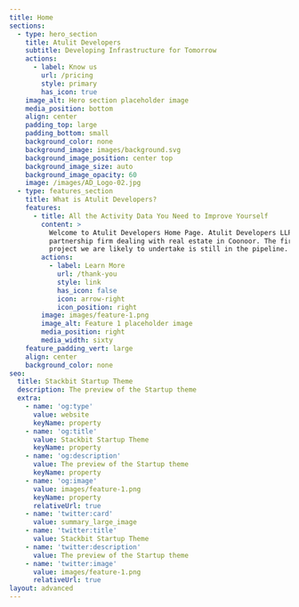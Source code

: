 ```yaml
---
title: Home
sections:
  - type: hero_section
    title: Atulit Developers
    subtitle: Developing Infrastructure for Tomorrow
    actions:
      - label: Know us
        url: /pricing
        style: primary
        has_icon: true
    image_alt: Hero section placeholder image
    media_position: bottom
    align: center
    padding_top: large
    padding_bottom: small
    background_color: none
    background_image: images/background.svg
    background_image_position: center top
    background_image_size: auto
    background_image_opacity: 60
    image: /images/AD_Logo-02.jpg
  - type: features_section
    title: What is Atulit Developers?
    features:
      - title: All the Activity Data You Need to Improve Yourself
        content: >
          Welcome to Atulit Developers Home Page. Atulit Developers LLP is a
          partnership firm dealing with real estate in Coonoor. The first
          project we are likely to undertake is still in the pipeline.
        actions:
          - label: Learn More
            url: /thank-you
            style: link
            has_icon: false
            icon: arrow-right
            icon_position: right
        image: images/feature-1.png
        image_alt: Feature 1 placeholder image
        media_position: right
        media_width: sixty
    feature_padding_vert: large
    align: center
    background_color: none
seo:
  title: Stackbit Startup Theme
  description: The preview of the Startup theme
  extra:
    - name: 'og:type'
      value: website
      keyName: property
    - name: 'og:title'
      value: Stackbit Startup Theme
      keyName: property
    - name: 'og:description'
      value: The preview of the Startup theme
      keyName: property
    - name: 'og:image'
      value: images/feature-1.png
      keyName: property
      relativeUrl: true
    - name: 'twitter:card'
      value: summary_large_image
    - name: 'twitter:title'
      value: Stackbit Startup Theme
    - name: 'twitter:description'
      value: The preview of the Startup theme
    - name: 'twitter:image'
      value: images/feature-1.png
      relativeUrl: true
layout: advanced
---
```

